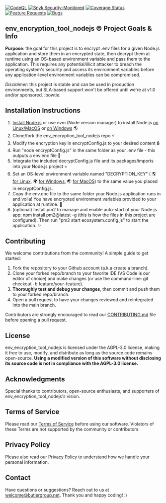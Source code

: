 [![CodeQL](https://github.com/butlergroup/env_encryption_tool_nodejs/actions/workflows/github-code-scanning/codeql/badge.svg)](https://github.com/butlergroup/env_encryption_tool_nodejs/actions/workflows/github-code-scanning/codeql)
[![Snyk Security-Monitored](https://img.shields.io/badge/Snyk%20Security-Monitored-purple)](https://app.snyk.io/share/784f6fef-6aaf-47ed-81ba-99e05b854665)
[![Coverage Status](https://coveralls.io/repos/github/butlergroup/env_encryption_tool_nodejs/badge.svg?branch=main)](https://coveralls.io/github/butlergroup/env_encryption_tool_nodejs?branch=main)
[![Feature Requests](https://img.shields.io/github/issues/butlergroup/env_encryption_tool_nodejs/feature-request.svg)](https://github.com/butlergroup/env_encryption_tool_nodejs/issues?q=is%3Aopen+is%3Aissue+label%3Aenhancement)
[![Bugs](https://img.shields.io/github/issues/butlergroup/env_encryption_tool_nodejs/bug.svg)](https://github.com/butlergroup/env_encryption_tool_nodejs/issues?utf8=✓&q=is%3Aissue+is%3Aopen+label%3Abug)

## env_encryption_tool_nodejs :copyright: Project Goals & Info

**Purpose**: the goal for this project is to encrypt .env files for a given Node.js application and store them in an encrypted state, then decrypt them at runtime using an OS-based environment variable and pass them to the application. This requires any potential/illicit attacker to breach the operating system's security and access its environment variables before any application-level environment variables can be compromised. 

*Disclaimer:* this project is stable and can be used in production environments, but SLA-based support won't be offered until we're at v1.0 and/or sponsored. :bowtie:

## Installation Instructions

1. [Install Node.js](https://nodejs.org/en) or use nvm (Node version manager) to install Node.js [on Linux/MacOS](https://github.com/nvm-sh/nvm?tab=readme-ov-file#installing-and-updating) or [on Windows](https://github.com/coreybutler/nvm-windows) :earth_americas:
2. Clone/fork the env_encryption_tool_nodejs repo :zap:
3. Modify the encryption key in encryptConfig.js to your desired content :lock:
4. Run "node encryptConfig.js" in the same folder as your .env file - this outputs a env.enc file :confetti_ball:
5. Integrate the included decryptConfig.js file and its packages/imports into your Node.js project :star:
6. Set an OS-level environment variable named "DECRYPTION_KEY" ( :earth_americas: [for Linux](https://stackoverflow.com/questions/45502996/how-to-set-environment-variable-in-linux-permanently), :earth_africa: [for Windows](https://phoenixnap.com/kb/windows-set-environment-variable), :earth_asia: [for MacOS](https://stackoverflow.com/questions/65597552/how-exactly-to-set-up-and-use-environment-variables-on-a-mac)) to the same value you placed in encryptConfig.js. 
7. Copy the env.enc file to the same folder your Node.js application runs in and voila! You have encrypted environment variables provided to your application at runtime. :tada:
8. (optional) Install pm2 to manage and enable auto-start of your Node.js app: npm install pm2@latest -g (this is how the files in this project are configured). Then run "pm2 start ecosystem.config.js" to start the application. :sparkles:

## Contributing

We welcome contributions from the community! A simple guide to get started:

1. Fork the repository to your Github account (a.k.a create a branch). 
2. Clone your forked repo/branch to your favorite IDE (VS Code is our editor of choice) and make changes (or use the command-line: git checkout -b feature/your-feature).
3. **Thoroughly test and debug your changes**, then commit and push them to your forked repo/branch.
4. Open a pull request to have your changes reviewed and reintegrated into the main branch.

Contributors are strongly encouraged to read our [CONTRIBUTING.md](https://github.com/butlergroup/env_encryption_tool_nodejs/blob/main/CONTRIBUTING.md) file before opening a pull request. 

## License

env_encryption_tool_nodejs is licensed under the AGPL-3.0 license, making it free to use, modify, and distribute as long as the source code remains open-source. **Using a modified version of this software without disclosing its source code is not in compliance with the AGPL-3.0 license.**

## Acknowledgments

Special thanks to contributors, open-source enthusiasts, and supporters of env_encryption_tool_nodejs's vision.

## Terms of Service

Please read our [Terms of Service](https://github.com/butlergroup/env_encryption_tool_nodejs/blob/main/terms-of-service.md) before using our software. Violators of these Terms are not supported by the community or contributors.

## Privacy Policy

Please also read our [Privacy Policy](https://github.com/butlergroup/env_encryption_tool_nodejs/blob/main/privacy-policy.md) to understand how we handle your personal information. 

## Contact

Have questions or suggestions? Reach out to us at welcome@butlergroup.net. Thank you and happy coding! :)
